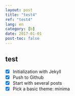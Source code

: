 ```yaml
---
layout: post
title: "test4"
ref: "test4"
lang: en
category: [b]
date: 2017-01-01
post-toc: false
---
```


## test
- [X] Initialization with Jekyll
- [X] Push to Github
- [X] Start with several posts
- [X] Pick a basic theme: minima
